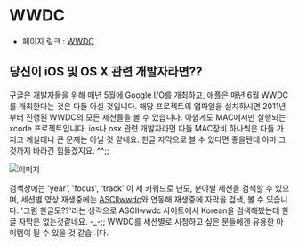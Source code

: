 # WWDC
- 페이지 링크 : [WWDC](https://github.com/insidegui/WWDC)

## 당신이 iOS 및 OS X 관련 개발자라면??
 구글은 개발자들을 위해 매년 5월에 Google I/O를 개최하고, 애플은 매년 6월 WWDC를 개최한다는 것은 다들 아실 것입니다. 해당 프로젝트의 앱파일을 설치하시면 2011년부터 진행된 WWDC의 모든 세션들을 볼 수 있습니다. 아쉽게도 MAC에서만 실행되는 xcode 프로젝트입니다. ios나 osx 관련 개발자라면 다들 MAC장비 하나씩은 다들 가지고 계실테니 큰 문제는 아닐 것 같네요. 한글 자막으로 볼 수 있다면 좋을텐데 아마 그것까지 바라긴 힘들겠지요. ^^;;

![이미지](https://raw.githubusercontent.com/TeamSEGO/github-trend-kr/master/img/013-19.png)
 
 검색창에는 'year', 'focus', 'track' 이 세 키워드로 년도, 분야별 세션을 검색할 수 있으며, 세션별 영상 재생중에는 [ASCIIwwdc](http://asciiwwdc.com/)와 연동해 재생중에 자막을 검색, 볼 수 있습니다. '그럼 한글도??'라는 생각으로 ASCIIwwdc 사이트에서 Korean을 검색해봤는데 한글 자막은 없는것같네요. -_-;; WWDC를 세션별로 시청하고 싶은 분들에겐 유용한 아이템이 될 수 있을 것 같습니다.
